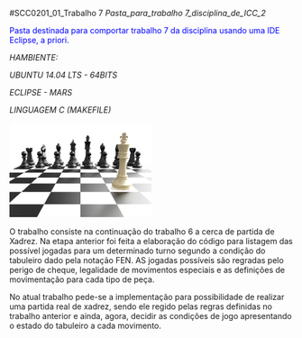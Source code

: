 #SCC0201_01_Trabalho 7
_Pasta_para_trabalho 7_disciplina_de_ICC_2_

<span style="color:blue;">Pasta destinada para comportar trabalho 7 da disciplina usando uma IDE Eclipse, a priori.</span>

*HAMBIENTE:* 

_UBUNTU 14.04 LTS - 64BITS_

_ECLIPSE - MARS_

_LINGUAGEM C (MAKEFILE)_

<img src="BN-GJ136_chess_J_20150109120327.jpg" alt="chess Image" style="width:50%;height:auto;">

O trabalho consiste na continuação do trabalho 6 a cerca de partida de Xadrez. Na etapa anterior foi feita a elaboração do código para listagem das possível jogadas para um determinado turno segundo a condição do tabuleiro dado pela notação FEN. AS jogadas possíveis são regradas pelo perigo de cheque, legalidade de movimentos especiais e as definições de movimentação para cada tipo de peça.

No atual trabalho pede-se a implementação para possibilidade de realizar uma partida real de xadrez, sendo ele regido pelas regras definidas no trabalho anterior e ainda, agora, decidir as condições de jogo apresentando o estado do tabuleiro a cada movimento.
